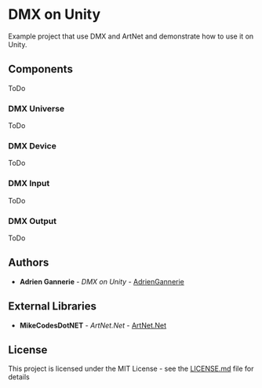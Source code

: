 # DMX on Unity

Example project that use DMX and ArtNet and demonstrate how to use it on Unity.

## Components

ToDo

### DMX Universe

ToDo

### DMX Device

ToDo

### DMX Input

ToDo

### DMX Output

ToDo

## Authors

* **Adrien Gannerie** - *DMX on Unity* - [AdrienGannerie](https://github.com/AdrienGannerie)

## External Libraries

* **MikeCodesDotNET** - *ArtNet.Net* - [ArtNet.Net](https://github.com/MikeCodesDotNET/ArtNet.Net)

## License

This project is licensed under the MIT License - see the [LICENSE.md](LICENSE.md) file for details